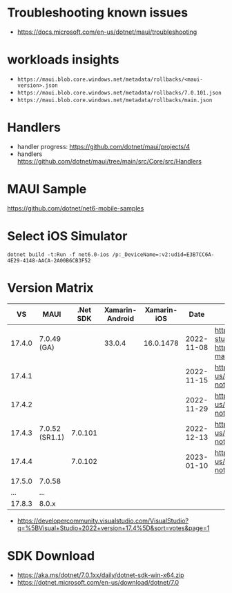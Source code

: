 # Troubleshooting known issues

- https://docs.microsoft.com/en-us/dotnet/maui/troubleshooting

# workloads insights

- `https://maui.blob.core.windows.net/metadata/rollbacks/<maui-version>.json`
- `https://maui.blob.core.windows.net/metadata/rollbacks/7.0.101.json`
- `https://maui.blob.core.windows.net/metadata/rollbacks/main.json`

# Handlers

- handler progress: https://github.com/dotnet/maui/projects/4
- handlers https://github.com/dotnet/maui/tree/main/src/Core/src/Handlers

# MAUI Sample

https://github.com/dotnet/net6-mobile-samples

# Select iOS Simulator

```
dotnet build -t:Run -f net6.0-ios /p:_DeviceName=:v2:udid=E3B7CC6A-4E29-4148-AACA-2A00B6CB3F52
```

# Version Matrix

| VS     | MAUI           | .Net SDK | Xamarin-Android | Xamarin-iOS | Date | Release Notes                                               |
|--------|----------------|----------|-----------------|-------------|--|-------------------------------------------------------------|
| 17.4.0 | 7.0.49 (GA)    |          | 33.0.4          | 16.0.1478   | 2022-11-08 | https://devblogs.microsoft.com/visualstudio/visual-studio-2022-17-4/<br> https://devblogs.microsoft.com/dotnet/dotnet-maui-dotnet-7/ |
| 17.4.1 |                |          |                 |             | 2022-11-15 | https://learn.microsoft.com/en-us/visualstudio/releases/2022/release-notes#1742--visual-studio-2022-version-1741 |
| 17.4.2 |                |          |                 |             | 2022-11-29 | https://learn.microsoft.com/en-us/visualstudio/releases/2022/release-notes#1742--visual-studio-2022-version-1742 |
| 17.4.3 | 7.0.52 (SR1.1) | 7.0.101  |                 |             | 2022-12-13 | https://learn.microsoft.com/en-us/visualstudio/releases/2022/release-notes#1743--visual-studio-2022-version-1743 |
| 17.4.4 |                | 7.0.102  |                 |             | 2023-01-10 | https://learn.microsoft.com/en-us/visualstudio/releases/2022/release-notes#1744--visual-studio-2022-version-1744 |
| 17.5.0 | 7.0.58         |          |                 |             |  | |
| ... | ...         |          |                 |             |  | |
| 17.8.3 | 8.0.x         |          |                 |             |  | |

* https://developercommunity.visualstudio.com/VisualStudio?q=%5BVisual+Studio+2022+version+17.4%5D&sort=votes&page=1

# SDK Download

* https://aka.ms/dotnet/7.0.1xx/daily/dotnet-sdk-win-x64.zip
* https://dotnet.microsoft.com/en-us/download/dotnet/7.0
